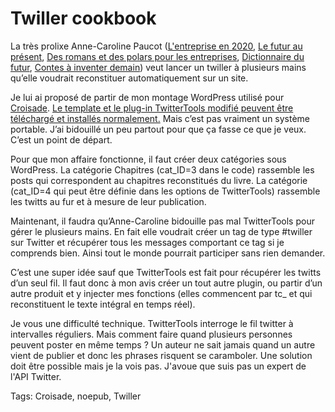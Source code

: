 # Twiller cookbook

La très prolixe Anne-Caroline Paucot ([L'entreprise en 2020](www.entreprise2020.fr), [Le futur au présent](), [Des romans et des polars pour les entreprises](http://www.hyaka.com), [Dictionnaire du futur](), [Contes à inventer demain](http://www.contesainventerlefutur.fr)) veut lancer un twiller à plusieurs mains qu’elle voudrait reconstituer automatiquement sur un site.

Je lui ai proposé de partir de mon montage WordPress utilisé pour [Croisade](http://twiller.tcrouzet.com). [Le template et le plug-in TwitterTools modifié peuvent être téléchargé et installés normalement.](http://blog.tcrouzet.com/files_tc/twiller.rar) Mais c’est pas vraiment un système portable. J’ai bidouillé un peu partout pour que ça fasse ce que je veux. C’est un point de départ.

Pour que mon affaire fonctionne, il faut créer deux catégories sous WordPress. La catégorie Chapitres (cat\_ID=3 dans le code) rassemble les posts qui correspondent au chapitres reconstitués du livre. La catégorie (cat\_ID=4 qui peut être définie dans les options de TwitterTools) rassemble les twitts au fur et à mesure de leur publication.

Maintenant, il faudra qu’Anne-Caroline bidouille pas mal TwitterTools pour gérer le plusieurs mains. En fait elle voudrait créer un tag de type #twiller sur Twitter et récupérer tous les messages comportant ce tag si je comprends bien. Ainsi tout le monde pourrait participer sans rien demander.

C’est une super idée sauf que TwitterTools est fait pour récupérer les twitts d’un seul fil. Il faut donc à mon avis créer un tout autre plugin, ou partir d’un autre produit et y injecter mes fonctions (elles commencent par tc\_ et qui reconstituent le texte intégral en temps réel).

Je vous une difficulté technique. TwitterTools interroge le fil twitter à intervalles réguliers. Mais comment faire quand plusieurs personnes peuvent poster en même temps ? Un auteur ne sait jamais quand un autre vient de publier et donc les phrases risquent se caramboler. Une solution doit être possible mais je la vois pas. J'avoue que suis pas un expert de l'API Twitter.

Tags: Croisade, noepub, Twiller